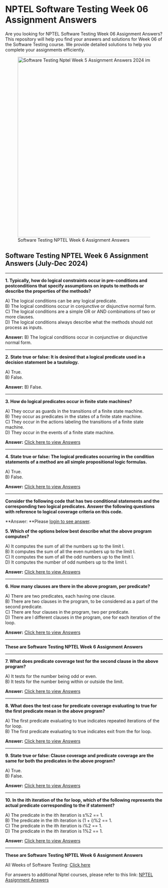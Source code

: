 # NPTEL Software Testing Week 06 Assignment Answers

Are you looking for NPTEL Software Testing Week 06 Assignment Answers? This repository will help you find your answers and solutions for Week 06 of the Software Testing course. We provide detailed solutions to help you complete your assignments efficiently.

<figure class="aligncenter size-large is-resized"><img decoding="async" width="1024" height="576" src="https://progiez.com/wp-content/uploads/2024/08/Software-Testing-Nptel-Week-6-Assignment-Answer-and-solution-Swayam-Platform-image-1024x576.webp" alt="Software Testing Nptel Week 5 Assignment Answers 2024 image" class="wp-image-13270" title="Software Testing NPTEL Week 6 Assignment Answers 1" srcset="https://progiez.com/wp-content/uploads/2024/08/Software-Testing-Nptel-Week-6-Assignment-Answer-and-solution-Swayam-Platform-image-1024x576.webp 1024w, https://progiez.com/wp-content/uploads/2024/08/Software-Testing-Nptel-Week-6-Assignment-Answer-and-solution-Swayam-Platform-image-300x169.webp 300w, https://progiez.com/wp-content/uploads/2024/08/Software-Testing-Nptel-Week-6-Assignment-Answer-and-solution-Swayam-Platform-image-768x432.webp 768w, https://progiez.com/wp-content/uploads/2024/08/Software-Testing-Nptel-Week-6-Assignment-Answer-and-solution-Swayam-Platform-image.webp 1280w" sizes="(max-width: 1024px) 100vw, 1024px"><figcaption class="wp-element-caption">Software Testing NPTEL Week 6 Assignment Answers</figcaption></figure>

## **Software Testing NPTEL Week 6 Assignment Answers** (**July-Dec 2024**)

* * *

**1. Typically, how do logical constraints occur in pre-conditions and postconditions that specify assumptions on inputs to methods or describe the properties of the methods?**

A) The logical conditions can be any logical predicate.  
B) The logical conditions occur in conjunctive or disjunctive normal form.  
C) The logical conditions are a simple OR or AND combinations of two or more clauses.  
D) The logical conditions always describe what the methods should not process as inputs.

**Answer:** B) The logical conditions occur in conjunctive or disjunctive normal form.

* * *

**2. State true or false: It is desired that a logical predicate used in a decision statement be a tautology.**

A) True.  
B) False.

**Answer:** B) False.

* * *

**3. How do logical predicates occur in finite state machines?**

A) They occur as guards in the transitions of a finite state machine.  
B) They occur as predicates in the states of a finite state machine.  
C) They occur in the actions labeling the transitions of a finite state machine.  
D) They occur in the events of a finite state machine.

**Answer:** [Click here to view Answers](https://progiez.com/software-testing-nptel-week-6-assignment-answers)

* * *

**4. State true or false: The logical predicates occurring in the condition statements of a method are all simple propositional logic formulas.**

A) True.  
B) False.

**Answer:** [Click here to view Answers](https://progiez.com/software-testing-nptel-week-6-assignment-answers)

* * *

**Consider the following code that has two conditional statements and the corresponding two logical predicates. Answer the following questions with reference to logical coverage criteria on this code.**

**Answer: **Please [login to see answer](https://accounts.google.com/o/oauth2/auth?client_id=666729968054-4tbbb0891bavv3fjibkvqvmachusf77u.apps.googleusercontent.com&amp;redirect_uri=https%3A%2F%2Fprogiez.com&amp;response_type=code&amp;scope=https%3A%2F%2Fwww.googleapis.com%2Fauth%2Fyoutube.readonly&amp;access_type=offline&amp;approval_prompt=force).

**5. Which of the options below best describe what the above program computes?**

A) It computes the sum of all the numbers up to the limit l.  
B) It computes the sum of all the even numbers up to the limit l.  
C) It computes the sum of all the odd numbers up to the limit l.  
D) It computes the number of odd numbers up to the limit l.

**Answer:** [Click here to view Answers](https://progiez.com/software-testing-nptel-week-6-assignment-answers)

* * *

**6. How many clauses are there in the above program, per predicate?**

A) There are two predicates, each having one clause.  
B) There are two clauses in the program, to be considered as a part of the second predicate.  
C) There are four clauses in the program, two per predicate.  
D) There are l different clauses in the program, one for each iteration of the loop.

**Answer:** [Click here to view Answers](https://progiez.com/software-testing-nptel-week-6-assignment-answers)

* * *

**These are Software Testing NPTEL Week 6 Assignment Answers**

* * *

**7. What does predicate coverage test for the second clause in the above program?**

A) It tests for the number being odd or even.  
B) It tests for the number being within or outside the limit.

**Answer:** [Click here to view Answers](https://progiez.com/software-testing-nptel-week-6-assignment-answers)

* * *

**8. What does the test case for predicate coverage evaluating to true for the first predicate mean in the above program?**

A) The first predicate evaluating to true indicates repeated iterations of the for loop.  
B) The first predicate evaluating to true indicates exit from the for loop.

**Answer:** [Click here to view Answers](https://progiez.com/software-testing-nptel-week-6-assignment-answers)

* * *

**9. State true or false: Clause coverage and predicate coverage are the same for both the predicates in the above program?**

A) True.  
B) False.

**Answer:** [Click here to view Answers](https://progiez.com/software-testing-nptel-week-6-assignment-answers)

* * *

**10. In the ith iteration of the for loop, which of the following represents the actual predicate corresponding to the if statement?**

A) The predicate in the ith iteration is s%2 == 1.  
B) The predicate in the ith iteration is (1 + i)%2 == 1.  
C) The predicate in the ith iteration is i%2 == 1.  
D) The predicate in the ith iteration is 1%2 == 1.

**Answer:** [Click here to view Answers](https://progiez.com/software-testing-nptel-week-6-assignment-answers)

* * *

**These are Software Testing NPTEL Week 6 Assignment Answers**

All Weeks of Software Testing: [Click here](https://progiez.com/nptel-assignment-answers/software-testing)

For answers to additional Nptel courses, please refer to this link: [NPTEL Assignment Answers](https://progiez.com/nptel-assignment-answers)
